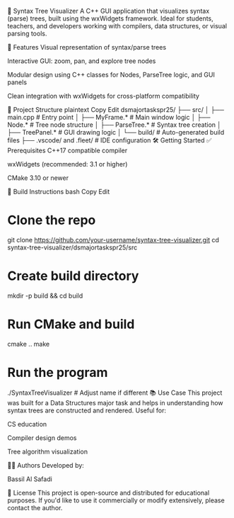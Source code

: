 🌳 Syntax Tree Visualizer
A C++ GUI application that visualizes syntax (parse) trees, built using the wxWidgets framework. Ideal for students, teachers, and developers working with compilers, data structures, or visual parsing tools.

🔧 Features
Visual representation of syntax/parse trees

Interactive GUI: zoom, pan, and explore tree nodes

Modular design using C++ classes for Nodes, ParseTree logic, and GUI panels

Clean integration with wxWidgets for cross-platform compatibility

📁 Project Structure
plaintext
Copy
Edit
dsmajortaskspr25/
├── src/
│   ├── main.cpp              # Entry point
│   ├── MyFrame.*             # Main window logic
│   ├── Node.*                # Tree node structure
│   ├── ParseTree.*           # Syntax tree creation
│   ├── TreePanel.*           # GUI drawing logic
│   └── build/                # Auto-generated build files
├── .vscode/ and .fleet/      # IDE configuration
🛠 Getting Started
✅ Prerequisites
C++17 compatible compiler

wxWidgets (recommended: 3.1 or higher)

CMake 3.10 or newer

🔨 Build Instructions
bash
Copy
Edit
# Clone the repo
git clone https://github.com/your-username/syntax-tree-visualizer.git
cd syntax-tree-visualizer/dsmajortaskspr25/src

# Create build directory
mkdir -p build && cd build

# Run CMake and build
cmake ..
make

# Run the program
./SyntaxTreeVisualizer  # Adjust name if different
📚 Use Case
This project was built for a Data Structures major task and helps in understanding how syntax trees are constructed and rendered. Useful for:

CS education

Compiler design demos

Tree algorithm visualization

🙋‍♂️ Authors
Developed by:

Bassil Al Safadi

📄 License
This project is open-source and distributed for educational purposes.
If you'd like to use it commercially or modify extensively, please contact the author.


